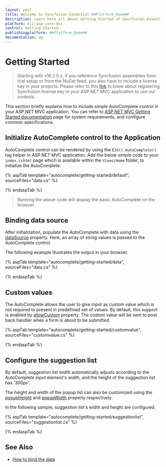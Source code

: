 ```yaml
---
layout: post
title: Welcome to Syncfusion Essential ##Platform_Name##
description: Learn here all about Getting Started of Syncfusion Essential ##Platform_Name## widgets based on HTML5 and jQuery.
platform: ej2-asp-core-mvc
control: Getting Started
publishingplatform: ##Platform_Name##
documentation: ug
---
```



# Getting Started

> Starting with v16.2.0.x, if you reference Syncfusion assemblies from trial setup or from the NuGet feed, you also have to include a license key in your projects. Please refer to this [link](https://help.syncfusion.com/common/essential-studio/licensing/license-key) to know about registering Syncfusion license key in your ASP.NET MVC application to use our controls.

This section briefly explains how to include simple AutoComplete control in your ASP.NET MVC application. You can refer to [ASP.NET MVC Getting Started documentation](../getting-started/) page for system requirements, and configure common specifications.

## Initialize AutoComplete control to the Application

AutoComplete control can be rendered by using the `EJS().AutoComplete()` tag helper in ASP.NET MVC application. Add the below simple code to your `index.cshtml` page which is available within the `Views/Home` folder, to initialize the AutoComplete.

{% aspTab template="autocomplete/getting-started/default", sourceFiles="data.cs" %}

{% endaspTab %}

> Running the above code will display the basic AutoComplete on the browser.

## Binding data source

After initialization, populate the AutoComplete with data using the
[dataSource](https://help.syncfusion.com/cr/cref_files/aspnetmvc-js2/Syncfusion.EJ2~Syncfusion.EJ2.DropDowns.AutoCompleteBuilder~DataSource.html) property.
Here, an array of string values is passed to the AutoComplete control.

The following example illustrates the output in your browser.

{% aspTab template="autocomplete/getting-started/data", sourceFiles="data.cs" %}

{% endaspTab %}

## Custom values

The AutoComplete allows the user to give input as custom value which is not required to present in
predefined set of values. By default, this support is enabled by
[allowCustom](https://help.syncfusion.com/cr/cref_files/aspnetmvc-js2/Syncfusion.EJ2~Syncfusion.EJ2.DropDowns.AutoCompleteBuilder~AllowCustom.html) property.
The custom value will be sent to post back handler when a form
is about to be submitted.

{% aspTab template="autocomplete/getting-started/customvalue", sourceFiles="customvalue.cs" %}

{% endaspTab %}

## Configure the suggestion list

By default, suggestion list width automatically adjusts according to the AutoComplete input element's width, and the height of the suggestion list has '300px'.

The height and width of the popup list can also be customized using the
[popupHeight](https://help.syncfusion.com/cr/cref_files/aspnetmvc-js2/Syncfusion.EJ2~Syncfusion.EJ2.DropDowns.AutoCompleteBuilder~PopupHeight.html) and [popupWidth](https://help.syncfusion.com/cr/cref_files/aspnetmvc-js2/Syncfusion.EJ2~Syncfusion.EJ2.DropDowns.AutoCompleteBuilder~PopupWidth.html) property respectively.

In the following sample, suggestion list's width and height are configured.

{% aspTab template="autocomplete/getting-started/suggestionlist", sourceFiles="suggestionlist.cs" %}

{% endaspTab %}

## See Also

* [How to bind the data](./data-binding/)
